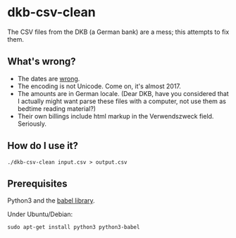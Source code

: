 # dkb-csv-clean

The CSV files from the DKB (a German bank) are a mess; this attempts to fix
them.

## What's wrong?

- The dates are [wrong](https://xkcd.com/1179/).
- The encoding is not Unicode. Come on, it's almost 2017.
- The amounts are in German locale. (Dear DKB, have you considered that I
  actually might want parse these files with a computer, not use them as
  bedtime reading material?)
- Their own billings include html markup in the Verwendszweck field. Seriously.

## How do I use it?

    ./dkb-csv-clean input.csv > output.csv

## Prerequisites

Python3 and the [babel library](http://babel.pocoo.org/en/latest/).

Under Ubuntu/Debian:

    sudo apt-get install python3 python3-babel
